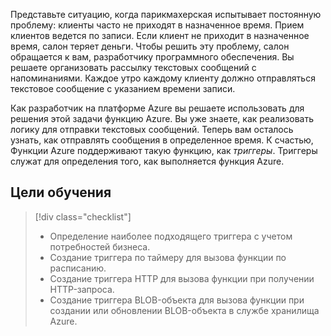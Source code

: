 Представьте ситуацию, когда парикмахерская испытывает постоянную проблему: клиенты часто не приходят в назначенное время. Прием клиентов ведется по записи. Если клиент не приходит в назначенное время, салон теряет деньги. Чтобы решить эту проблему, салон обращается к вам, разработчику программного обеспечения. Вы решаете организовать рассылку текстовых сообщений с напоминаниями. Каждое утро каждому клиенту должно отправляться текстовое сообщение с указанием времени записи.

Как разработчик на платформе Azure вы решаете использовать для решения этой задачи функцию Azure. Вы уже знаете, как реализовать логику для отправки текстовых сообщений. Теперь вам осталось узнать, как отправлять сообщения в определенное время. К счастью, Функции Azure поддерживают такую функцию, как _триггеры_. Триггеры служат для определения того, как выполняется функция Azure.

## <a name="learning-objectives"></a>Цели обучения
> [!div class="checklist"]
> * Определение наиболее подходящего триггера с учетом потребностей бизнеса.
> * Создание триггера по таймеру для вызова функции по расписанию.
> * Создание триггера HTTP для вызова функции при получении HTTP-запроса.
> * Создание триггера BLOB-объекта для вызова функции при создании или обновлении BLOB-объекта в службе хранилища Azure.
